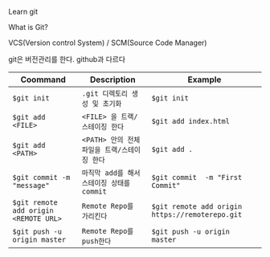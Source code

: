 Learn git



What is Git?



VCS(Version control System) / SCM(Source Code Manager)

git은 버전관리를 한다. github과 다르다



| Coommand                              | Description                                  | Example                                         |
| ------------------------------------- | -------------------------------------------- | ----------------------------------------------- |
| `$git init`                           | `.git 디렉토리 생성 및 초기화`               | `$git init`                                     |
| `$git add <FILE>`                     | `<FILE> 을 트랙/스테이징 한다`               | `$git add index.html`                           |
| `$git add <PATH>`                     | `<PATH> 안의 전체 파일을 트랙/스테이징 한다` | `$git add .`                                    |
| `$git commit -m "message"`            | `마직막 add를 해서 스테이징 상태를 commit`   | `$git commit  -m "First Commit"`                |
| `$git remote add origin <REMOTE URL>` | `Remote Repo를 가리킨다`                     | `$git remote add origin https://remoterepo.git` |
| `$git push -u  origin master`         | `Remote Repo를 push한다`                     | `$git push -u origin master`                    |

